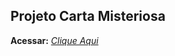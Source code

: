 ## Projeto Carta Misteriosa

**Acessar:** _[Clique Aqui](https://alissonrh.github.io/mistery-letter/)_
